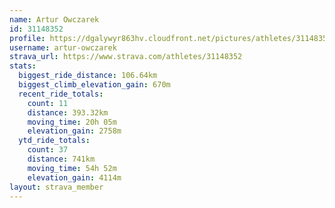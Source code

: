 ```yaml
---
name: Artur Owczarek
id: 31148352
profile: https://dgalywyr863hv.cloudfront.net/pictures/athletes/31148352/15906846/1/large.jpg
username: artur-owczarek
strava_url: https://www.strava.com/athletes/31148352
stats:
  biggest_ride_distance: 106.64km
  biggest_climb_elevation_gain: 670m
  recent_ride_totals:
    count: 11
    distance: 393.32km
    moving_time: 20h 05m
    elevation_gain: 2758m
  ytd_ride_totals:
    count: 37
    distance: 741km
    moving_time: 54h 52m
    elevation_gain: 4114m
layout: strava_member
--- 
```

